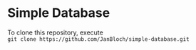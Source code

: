 # Simple Database

To clone this repository, execute  
```git clone https://github.com/JanBloch/simple-database.git```  
